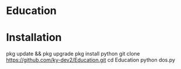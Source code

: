 # Education

# Installation
pkg update && pkg upgrade
pkg install python
git clone https://github.com/ky-dev2/Education.git
cd Education
python dos.py
